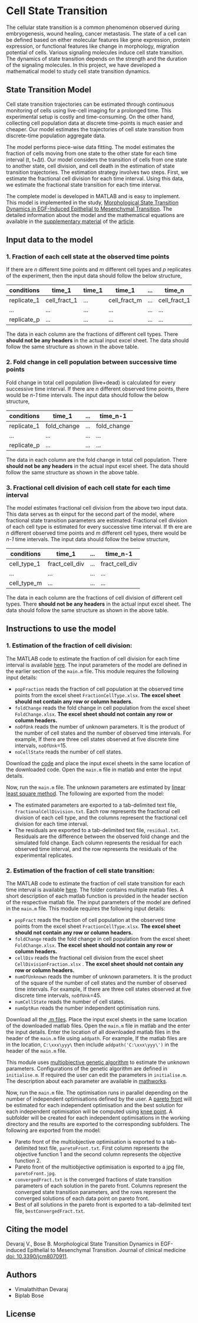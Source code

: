 # Cell State Transition

The cellular state transition is a common phenomenon observed during embryogenesis, wound healing, cancer metastasis. The state of a cell can be defined based on either molecular features like gene expression, protein expression, or functional features like change in morphology, migration potential of cells. Various signaling molecules induce cell state transition. The dynamics of state transition depends on the strength and the duration of the signaling molecules. In this project, we have developed a mathematical model to study cell state transition dynamics.

## State Transition Model

Cell state transition trajectories can be estimated through continuous monitoring of cells using live-cell imaging for a prolonged time. This experimental setup is costly and time-consuming. On the other hand, collecting cell population data at discrete time-points is much easier and cheaper. Our model estimates the trajectories of cell state transition from discrete-time population aggregate data.

The model performs piece-wise data fitting. The model estimates the fraction of cells moving from one state to the other state for each time interval (t, t+&#916;t). Our model considers the transition of cells from one state to another state, cell division, and cell death in the estimation of state transition trajectories. The estimation strategy involves two steps. First, we estimate the fractional cell division for each time interval. Using this data, we estimate the fractional state transition for each time interval.

The complete model is developed in MATLAB and is easy to implement. This model is implemented in the study, [Morphological State Transition Dynamics in EGF-Induced Epithelial to Mesenchymal Transition](https://www.mdpi.com/2077-0383/8/7/911/htm). The detailed information about the model and the mathematical equations are available in the [supplementary material](https://www.mdpi.com/2077-0383/8/7/911#supplementary) of the [article](https://www.mdpi.com/2077-0383/8/7/911).

## Input data to the model

### 1. Fraction of each cell state at the observed time points

If there are _n_ different time points and _m_ different cell types and _p_ replicates of the experiment, then the input data should follow the below structure,

|  conditions |    time_1    | time_1 |    time_1    | ... |    time_n    | time_n |    time_n    |
| ----------- | ------------ | ------ | ------------ | --- | ------------ | ------ | ------------ |
| replicate_1 | cell_fract_1 | ...    | cell_fract_m | ... | cell_fract_1 | ...    | cell_fract_m |
| ...         | ...          | ...    | ...          | ... | ...          | ...    | ...          |
| replicate_p | ...          | ...    | ...          | ... | ...          | ...    | ...          |

The data in each column are the fractions of different cell types. There __should not be any headers__ in the actual input excel sheet. The data should follow the same structure as shown in the above table.

### 2. Fold change in cell population between successive time points

Fold change in total cell population (live+dead) is calculated for every successive time interval. If there are _n_ different observed time points, there would be _n-1_ time intervals. The input data should follow the below structure,

|  conditions |    time_1   | ... |   time_n-1  |
| ----------- | ----------- | --- | ----------- |
| replicate_1 | fold_change | ... | fold_change |
| ...         | ...         | ... | ...         |
| replicate_p | ...         | ... | ...         |

The data in each column are the fold change in total cell population. There __should not be any headers__ in the actual input excel sheet. The data should follow the same structure as shown in the above table.

### 3. Fractional cell division of each cell state for each time interval

The model estimates fractional cell division from the above two input data. This data serves as th einput for the second part of the model, where fractional state transition parameters are estimated. Fractional cell division of each cell type is estimated for every successive time interval. If th ere are _n_ different observed time points and _m_ different cell types, there would be _n-1_ time intervals. The input data should follow the below structure,

|  conditions |     time_1     | ... |    time_n-1    |
| ----------- | -------------- | --- | -------------- |
| cell_type_1 | fract_cell_div | ... | fract_cell_div |
| ...         | ...            | ... | ...            |
| cell_type_m | ...            | ... | ...            |

The data in each column are the fractions of cell division of different cell types. There __should not be any headers__ in the actual input excel sheet. The data should follow the same structure as shown in the above table.

## Instructions to use the model

### 1. Estimation of the fraction of cell division:

The MATLAB code to estimate the fraction of cell division for each time interval is available [here](FractionalCellDivisionEstimationCode/main.m). The input parameters of the model are defined in the earlier section of the `main.m` file. This module requires the following input details:

   * `popFraction` reads the fraction of cell population at the observed time points from the excel sheet `FractionCellType.xlsx`. __The excel sheet should not contain any row or column headers.__
   * `foldChange` reads the fold change in cell population from the excel sheet `FoldChange.xlsx`. __The excel sheet should not contain any row or column headers.__
   * `noOfUnk` reads the number of unknown parameters. It is the product of the number of cell states and the number of observed time intervals. For example, If there are three cell states observed at five discrete time intervals, `noOfUnk`=15.
   * `noCellState` reads the number of cell states.

Download the [code](FractionalCellDivisionEstimationCode/main.m) and place the input excel sheets in the same location of the downloaded code. Open the `main.m` file in matlab and enter the input details. 

Now, run the `main.m` file. The unknown parameters are estimated by [linear least square method](https://in.mathworks.com/help/optim/ug/lsqlin.html). The following are exported from the model:

   * The estimated parameters are exported to a tab-delimited text file, `fractionalCellDivision.txt`. Each row represents the fractional cell division of each cell type, and the columns represent the fractional cell division for each time interval.
   * The residuals are exported to a tab-delimited text file, `residual.txt`. Residuals are the difference between the observed fold change and the simulated fold change. Each column represents the residual for each observed time interval, and the row represents the residuals of the experimental replicates.

### 2. Estimation of the fraction of cell state transition:

The MATLAB code to estimate the fraction of cell state transition for each time interval is available [here](FractionalStateTransitionEstimationCode/). The folder contains multiple matlab files. A short description of each matlab function is provided in the header section of the respective matlab file. The input parameters of the model are defined in the `main.m` file. This module requires the following input details:

   * `popFract` reads the fraction of cell population at the observed time points from the excel sheet `FractionCellType.xlsx`. __The excel sheet should not contain any row or column headers.__
   * `foldChange` reads the fold change in cell population from the excel sheet `FoldChange.xlsx`. __The excel sheet should not contain any row or column headers.__
   * `cellDiv` reads the fractional cell division from the excel sheet `CellDivisionFraction.xlsx` . __The excel sheet should not contain any row or column headers.__
   * `numOfUnknown` reads the number of unknown parameters. It is the product of the square of the number of cell states and the number of observed time intervals. For example, If there are three cell states observed at five discrete time intervals, `noOfUnk`=45.
   * `numCellState` reads the number of cell states.
   * `numOptRun` reads the number independent optimisation runs.

Download all the [.m files](FractionalStateTransitionEstimationCode/). Place the input excel sheets in the same location of the downloaded matlab files. Open the `main.m` file in matlab and the enter the input details. Enter the location of all downloaded matlab files in the header of the `main.m` file using `addpath`. For example, If the matlab files are in the location, `C:\xxx\yyy\` then include `addpath('C:\xxx\yyy\')` in the header of the `main.m` file. 

This module uses [multiobjective genetic algorithm](https://in.mathworks.com/help/gads/gamultiobj.html) to estimate the unknown parameters. Configurations of the genetic algorithm are defined in `initialise.m`. If required the user can edit the parameters in `initialise.m`. The description about each parameter are available in [mathworks](https://in.mathworks.com/help/gads/gamultiobj.html). 

Now, run the `main.m` file. The optimisation runs in parallel depending on the number of independent optimisations defined by the user. A [pareto front](https://in.mathworks.com/help/gads/examples/performing-a-multiobjective-optimization-using-the-genetic-algorithm.html) will be estimated for each independent optimisation and the best solution for each independent optimisation will be computed using [knee point](https://in.mathworks.com/matlabcentral/fileexchange/35094-knee-point). A subfolder will be created for each independent optimisations in the working directory and the results are exported to the corresponding subfolders. The following are exported from the model:

   * Pareto front of the multiobjective optimisation is exported to a tab-delimited text file, `paretoFront.txt`. First column represents the objective function 1 and the second column represents the objective function 2.
   * Pareto front of the multiobjective optimisation is exported to a jpg file, `paretoFront.jpg`.
   * `convergedFract.txt` is the converged fractions of state transition parameters of each solution in the pareto front. Columns represent the converged state transition parameters, and the rows represent the converged solutions of each data point on pareto front.
   * Best of all solutions in the pareto front is exported to a tab-delimited text file, `bestConvergedFract.txt`.

## Citing the model

Devaraj V., Bose B. Morphological State Transition Dynamics in EGF-induced Epithelial to Mesenchymal Transition. Journal of clinical medicine [doi: 10.3390/jcm8070911](https://www.mdpi.com/2077-0383/8/7/911).

## Authors

   * Vimalathithan Devaraj
   * Biplab Bose

## License